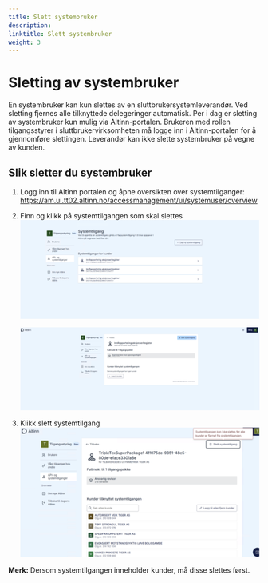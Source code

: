 ```yaml
---
title: Slett systembruker
description:
linktitle: Slett systembruker
weight: 3
---
```


# Sletting av systembruker

En systembruker kan kun slettes av en sluttbrukersystemleverandør. Ved sletting fjernes alle tilknyttede delegeringer automatisk. Per i dag er sletting av systembruker kun mulig via Altinn-portalen. Brukeren med rollen tilgangsstyrer i sluttbrukervirksomheten må logge inn i Altinn-portalen for å gjennomføre slettingen. Leverandør kan ikke slette systembruker på vegne av kunden.

## Slik sletter du systembruker

1. Logg inn til Altinn portalen og åpne oversikten over systemtilganger: https://am.ui.tt02.altinn.no/accessmanagement/ui/systemuser/overview
2. Finn og klikk på systemtilgangen som skal slettes
   ![Sletting steg 1](delete_1.png)

   ![Sletting steg 2](delete_2.png)

3. Klikk slett systemtilgang
   ![Sletting steg 3](delete_3.png)

**Merk:** Dersom systemtilgangen inneholder kunder, må disse slettes først.
